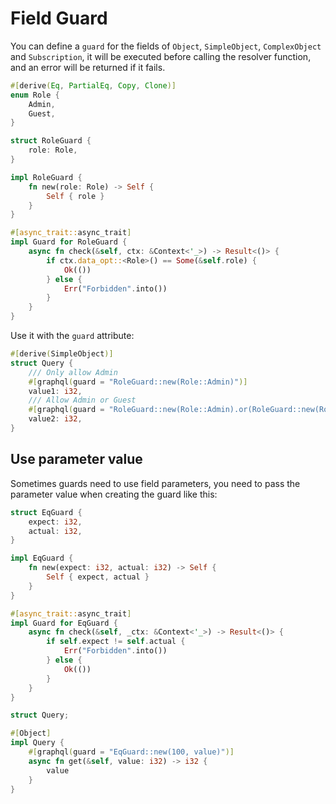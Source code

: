 # Field Guard

You can define a `guard` for the fields of `Object`, `SimpleObject`, `ComplexObject` and `Subscription`, it will be executed before calling the resolver function, and an error will be returned if it fails.

```rust
#[derive(Eq, PartialEq, Copy, Clone)]
enum Role {
    Admin,
    Guest,
}

struct RoleGuard {
    role: Role,
}

impl RoleGuard {
    fn new(role: Role) -> Self {
        Self { role }
    }
}

#[async_trait::async_trait]
impl Guard for RoleGuard {
    async fn check(&self, ctx: &Context<'_>) -> Result<()> {
        if ctx.data_opt::<Role>() == Some(&self.role) {
            Ok(())
        } else {
            Err("Forbidden".into())
        }
    }
}
```

Use it with the `guard` attribute:

```rust
#[derive(SimpleObject)]
struct Query {
    /// Only allow Admin
    #[graphql(guard = "RoleGuard::new(Role::Admin)")]
    value1: i32,
    /// Allow Admin or Guest
    #[graphql(guard = "RoleGuard::new(Role::Admin).or(RoleGuard::new(Role::Guest))")]
    value2: i32,
}
```

## Use parameter value

Sometimes guards need to use field parameters, you need to pass the parameter value when creating the guard like this:

```rust
struct EqGuard {
    expect: i32,
    actual: i32,
}

impl EqGuard {
    fn new(expect: i32, actual: i32) -> Self {
        Self { expect, actual }
    }
}

#[async_trait::async_trait]
impl Guard for EqGuard {
    async fn check(&self, _ctx: &Context<'_>) -> Result<()> {
        if self.expect != self.actual {
            Err("Forbidden".into())
        } else {
            Ok(())
        }
    }
}

struct Query;

#[Object]
impl Query {
    #[graphql(guard = "EqGuard::new(100, value)")]
    async fn get(&self, value: i32) -> i32 {
        value
    }
}
```
